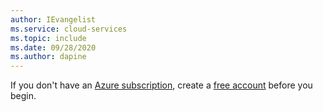 ```yaml
---
author: IEvangelist
ms.service: cloud-services
ms.topic: include
ms.date: 09/28/2020
ms.author: dapine
---
```


If you don't have an [Azure subscription](/azure/guides/developer/azure-developer-guide#understanding-accounts-subscriptions-and-billing), create a [free account](https://azure.microsoft.com/free/java) before you begin.
